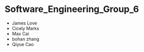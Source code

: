 # Software_Engineering_Group_6
<ul>
    <li>James Love</li>
    <li>Cicely Marks</li>
    <li>Max Cai</li>
    <li>bohan zhang</li>
    <li>Qiyue Cao</li>
</ul>